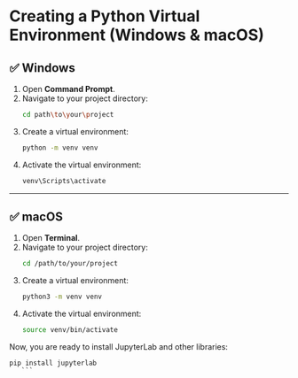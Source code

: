 # Creating a Python Virtual Environment (Windows & macOS)

## ✅ Windows

1. Open **Command Prompt**.
2. Navigate to your project directory:
   ```bash
   cd path\to\your\project
   ```
3. Create a virtual environment:
   ```bash
   python -m venv venv
   ```
4. Activate the virtual environment:
   ```bash
   venv\Scripts\activate
   ```

---

## ✅ macOS

1. Open **Terminal**.
2. Navigate to your project directory:
   ```bash
   cd /path/to/your/project
   ```
3. Create a virtual environment:
   ```bash
   python3 -m venv venv
   ```
4. Activate the virtual environment:
   ```bash
   source venv/bin/activate
   ```

Now, you are ready to install JupyterLab and other libraries:
   ```
   pip install jupyterlab
      ```
